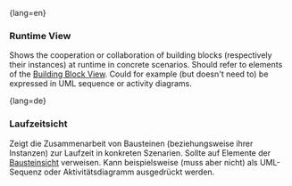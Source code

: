 {lang=en}
### Runtime View

Shows the cooperation or collaboration of building blocks
(respectively their instances) at runtime in concrete scenarios.
Should refer to elements of the [Building Block View](#term-building-block-view).
Could for example (but doesn't need to) be expressed in UML sequence or activity diagrams.


{lang=de}
### Laufzeitsicht

Zeigt die Zusammenarbeit von Bausteinen (beziehungsweise ihrer
Instanzen) zur Laufzeit in konkreten Szenarien. Sollte auf Elemente
der [Bausteinsicht](#_bookmark54) verweisen. Kann beispielsweise (muss
aber nicht) als UML-Sequenz oder Aktivitätsdiagramm ausgedrückt
werden.
